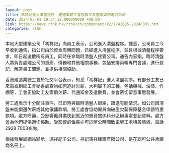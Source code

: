 ```yaml
---
layout: post
title: 馮祥記進入清盤程序　建造業總工會指有工友查詢如何追討欠薪
date: 2024-03-01 19:34:12.000000000 +08:00
link: https://news.rthk.hk/rthk/ch/component/k2/1742685-20240301.htm
categories: rthk
---
```


本地大型建築公司「馮祥記」向員工表示，公司進入清盤程序。據悉，公司員工今早收到通告，指公司由於資金周轉問題，已經進入清盤程序，並且根據清盤程序要求，即日起遣散所有員工，同時任命臨時清盤人接管公司。通告內容指，臨時清盤人將負責處理公司的資產、債務和其他相關事務，包括安排兩輪專門會議，進行登記、解答員工問題，並提供相關協助。

香港建造業總工會於社交平台表示，知悉「馮祥記」進入清盤程序。有部分工友已來電或到總工會秘書處查詢如何追討欠薪，大判屬下的工種，包括機械、油漆、竹棚等，工會正協助工友索償欠薪、代通知金及遣散費，並會密切留意事態發展。

勞工處表示十分關注事件，已即時與臨時清盤人聯絡，跟進有關情況。如公司因清盤未能償還欠薪或其他僱傭款項，勞工處會協助僱員向破產欠薪保障基金申請特惠款項。處方呼籲，受影響僱員盡快到就近的勞資關係科分區辦事處登記資料，處方會為他們提供適切協助。受影響的僱員亦可於辦公時間致電勞工處特設熱線，電話2928 7003查詢。

根據發展局網站顯示，馮祥記子公司、祥記馮祥建築有限公司，是在認可公共承建商名冊上。
